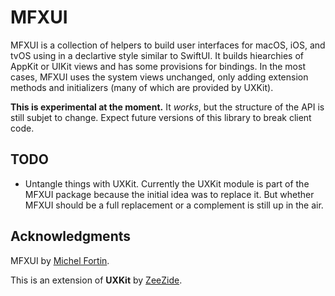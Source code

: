 MFXUI
=====

MFXUI is a collection of helpers to build user interfaces for macOS, iOS, and tvOS using in a declartive style similar to SwiftUI. It builds hiearchies of AppKit or UIKit views and has some provisions for bindings. In the most cases, MFXUI uses the system views unchanged, only adding extension methods and initializers (many of which are provided by UXKit).

**This is experimental at the moment.** It *works*, but the structure of the API is still subjet to change. Expect future versions of this library to break client code.


TODO
----

- Untangle things with UXKit. Currently the UXKit module is part of the MFXUI package because the initial idea was to replace it. But whether MFXUI should be a full replacement or a complement is still up in the air.


Acknowledgments
---------------

MFXUI by [Michel Fortin](https://michelf.ca/).

This is an extension of **UXKit** by [ZeeZide](http://zeezide.de).
